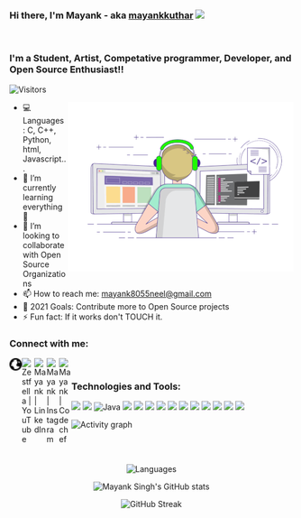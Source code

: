 ### Hi there, I'm Mayank - aka [mayankkuthar][website] <img src="https://media.giphy.com/media/hvRJCLFzcasrR4ia7z/giphy.gif" width="25px">
<br>

### I'm a Student, Artist, Competative programmer, Developer, and Open Source Enthusiast!!

![Visitors](https://visitor-badge.laobi.icu/badge?page_id=mayankkuthar.mayankkuthar)

<img align="right" src="coding-freak.gif" />

- 💻 Languages : C, C++, Python, html, Javascript...
- 🌱 I’m currently learning everything 🤣
- 👯 I’m looking to collaborate with Open Source Organizations
- 📫 How to reach me: mayank8055neel@gmail.com
- 🥅 2021 Goals: Contribute more to Open Source projects
- ⚡ Fun fact: If it works don't TOUCH it.


### Connect with me:

[<img align="left" alt="CUstudyspot" width="22px" src="https://raw.githubusercontent.com/iconic/open-iconic/master/svg/globe.svg" />][website]
[<img align="left" alt="Zestfella | YouTube" width="22px" src="https://cdn.jsdelivr.net/npm/simple-icons@v3/icons/youtube.svg" />][youtube]
[<img align="left" alt="Mayank | LinkedIn" width="22px" src="https://cdn.jsdelivr.net/npm/simple-icons@v3/icons/linkedin.svg" />][linkedin]
[<img align="left" alt="Mayank | Instagram" width="22px" src="https://cdn.jsdelivr.net/npm/simple-icons@v3/icons/instagram.svg" />][instagram]
[<img align="left" alt="Mayank | Codechef" width="22px" src="https://cdn.jsdelivr.net/npm/simple-icons@v3/icons/codechef.svg" />][codechef]

<br>

### Technologies and Tools:

![](https://img.shields.io/badge/Visual_Studio_2019-5C2D91?style=for-the-badge&logo=visual%20studio&logoColor=white)
![](https://img.shields.io/badge/Python-3776AB?style=for-the-badge&logo=python&logoColor=white)
![Java](https://img.shields.io/badge/java-%23ED8B00.svg?style=for-the-badge&logo=java&logoColor=white)
![](https://img.shields.io/badge/HTML5-E34F26?style=for-the-badge&logo=html5&logoColor=white)
![](https://img.shields.io/badge/JavaScript-323330?style=for-the-badge&logo=javascript&logoColor=F7DF1E)
![](https://img.shields.io/badge/CSS3-1572B6?style=for-the-badge&logo=css3&logoColor=white)
![](https://img.shields.io/badge/Bootstrap-563D7C?style=for-the-badge&logo=bootstrap&logoColor=white)
![](https://img.shields.io/badge/Microsoft_Excel-217346?style=for-the-badge&logo=microsoft-excel&logoColor=white)
![](https://img.shields.io/badge/C%2B%2B-00599C?style=for-the-badge&logo=c%2B%2B&logoColor=white)
![](https://img.shields.io/badge/C-00599C?style=for-the-badge&logo=c&logoColor=white)
![](https://img.shields.io/badge/Markdown-000000?style=for-the-badge&logo=markdown&logoColor=white)
![](https://img.shields.io/badge/Microsoft_Word-2B579A?style=for-the-badge&logo=microsoft-word&logoColor=white)
![](https://img.shields.io/badge/Git-F05032?style=for-the-badge&logo=git&logoColor=white)
![](https://img.shields.io/badge/Adobe_Photoshop-31A8FF?style=for-the-badge&logo=adobe-photoshop&logoColor=white)

![Activity graph](https://activity-graph.herokuapp.com/graph?username=mayankkuthar&theme=dracula)

<br>
<br>

[website]: http://custudyspot.rf.gd/
[youtube]: https://www.youtube.com/channel/UCne3T8OHtU0hBZq28SO1wyQ
[instagram]: https://www.instagram.com/mayankkuthar/
[linkedin]: https://www.linkedin.com/in/mayankkuthar/
[codechef]: https://www.codechef.com/users/kutharmayank
[stopstalk]: https://www.stopstalk.com/user/profile/mayankkuthar

<div align="center">
  
![Languages](https://github-readme-stats.vercel.app/api/top-langs?username=mayankkuthar&show_icons=true&locale=en&layout=compact)
  
![Mayank Singh's GitHub stats](https://github-readme-stats.vercel.app/api?username=mayankkuthar&theme=dracula)
  
[Themes]: <> (dark, radical, merko, gruvbox, tokyonight, onedark, cobalt, synthwave, highcontrast, dracula)
  
![GitHub Streak](http://github-readme-streak-stats.herokuapp.com?user=mayankkuthar&theme=highcontrast)

</div>
